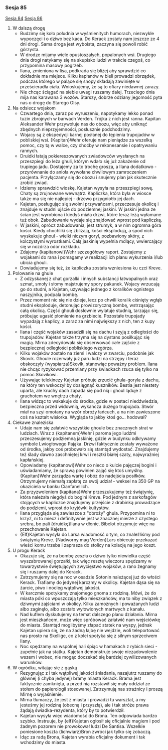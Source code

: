### Sesja 85
[Sesja 84](#sesja-84) [Sesja 86](#sesja-86)
1. W dalszą drogę
    - Budzimy się koło południa w wyśmienitych humorach, niezwykle wypoczęci i o dziwo bez kaca. Do Kerack zostały nam jeszcze ze 4 dni drogi. Sama droga jest wyboista, zaczyna się powoli robić górzysta.
    - W drodze mijamy wiele opustoszałych, popalonych wsi. Drugiego dnia drogi natykamy się na skupisko ludzi w trakcie czegoś, co przypomina masowy pogrzeb.
    - Ilana, zmieniona w lisa, podkrada się bliżej aby sprawdzić co dokładnie ma miejsce. Kilku kapłanów w bieli prowadzi obrządek, podczas którego w palące się snopy składają zawinięte w prześcieradła ciała. Wnioskujemy, że są to ofiary niedawnej zarazy.
    - Nie chcąc ściągać na siebie uwagi ruszamy dalej. Trzeciego dnia mija nas karawana 3 wozów. Starszy, dobrze odziany jegomość pyta nas o drogę do Starego Olsy.
2. Na odsiecz wojakom
    - Czwartego dnia, zaraz po wyruszeniu, napotykamy lekko ponad tuzin zbrojnych w barwach Verden. Trójka z nich jest ranna. Kapitan Aleksander Wehr przywołuje nas do obozu, więc aby uniknąć zbędnych nieprzyjemności, posłusznie podchodzimy.
    - Wojacy są z ekspedycji karnej posłanej do tępienia trupojadów w pobliskiej wsi. {Kapitan}Wehr oferuje nam pieniądze za wszelką pomoc, czy tą w walce, czy choćby w rekonesansie i opatrywaniu rannych.
    - Druidki łatają pokiereszowanych zwiadowców wysłanych na przeszpiegi do leża ghuli, którym wdało się już zakażenie od trupiego jadu. Dostajemy za to trochę grosza, a Ilana dodatkowo - przyrównanie do anioła wywołane chwilowym zamroczeniem pacjenta. Przyłączamy się do obozu i snujemy plan jak skutecznie zrobić zwiad.
    - Idziemy sprawdzić wioskę. Kajetan wysyła na przeszpiegi sowę. Chaty są zrujnowane wewnątrz. Kapliczka, która była w wiosce także ma się nie najlepiej - drzewo przygniotło jej dach.
    - Kajetan, posługując się swoimi przywańcami, przeczesuje okolicę i znajduje w studni ujście do podziemnej jaskini. W jaskini jedna ze ścian jest wyrobiona i kiedyś miała drzwi, które teraz leżą wyłamane tuż obok. Zabudowanie wydaje się znajdować wprost pod kapliczką.
    - W jaskini, oprócz zabudowania, jest strumyk, a w nim ogromna góra kości. Kiedy chochliki się zbliżają, kości eksplodują, a spod nich wyskakuje ghoul - wielki niczym goryl, pozbawiony skóry, z kolczystymi wyrostkami. Całą jaskinię wypełnia mdlący, wwiercający się w nozdrza odór rozkładu.
    - Zdajemy {kapitanowi}Wehr szczegółowy raport. Zostajemy z wojakami do rana i pomagamy w realizacji ich planu wykurzenia i/lub ubicia ghouli.
    - Dowiadujemy się też, że kapliczka została wzniesiona ku czci Kreve.
3. Polowanie na ghule
    - Z odzyskanej z chat gorzałki i innych substancji łatwopalnych oraz szmat, smoły i słomy majstrujemy spory pakunek. Wojacy wrzucają go do studni, a Kajetan, używając jednego z koralików ognistego naszyjnika, podpala bombę.
    - Przez moment nic się nie dzieje, lecz po chwili koralik ciśnięty wgłąb studni eksploduje, detonując prowizoryczną bombę, wstrząsając całą okolicą. Część ghouli dosłownie wylatuje studnią, tarzając się, próbując ugasić płomienie na grzbiecie. Pozostałe trupojady wypadają z kaplicy, a zaraz za nimi największy z nich, ten z kupy kości.
    - Ilana i część wojaków zasadzili się na dachu i szyją z odległości do trupojadów. Kajetan także trzyma się na dystans posiłkując się magią. Mirna zdecydowała się obserwować całe zajście z bezpiecznej odległości pobliskiego wzgórza.
    - Kilku wojaków zostało na ziemi i walczy w zwarciu, podobnie jak Skovik. Ghoule rozerwały już paru ludzi na strzępy i teraz obskoczyły {wyspiarza}Skovik, stanowiąc poważny problem. Ilana nie chcąc ryzykować przemiany przy świadkach rzuca się tylko na pomoc Skovikowi.
    - Używając telekinezy Kajetan próbuje zrzucić ghula-goryla z dachu, na który ten wskoczył by dosięgnąć kuszników. Bestia jest niestety uparta, ale kruchy dach zapada się pod nią i ghoul ląduje z gruchotem we wnętrzu chaty. 
    - Ilana widząc to wskakuje do środka, gdzie w postaci niedźwiedzia, bezpieczna przed widownią, wykańcza dużego trupojada. Stwór miał na szyi omotany na wzór obroży łańcuch, a na nim zawieszone coś na kształt wisiorka. Wygląda to jakby ktoś go... hodował?
4. Ciekawe znaleziska
    - Udaje nam się załatwić wszystkie ghoule bez znacznych strat w ludziach. Wraz z {kapitanem}Wehr i paroma jego ludźmi przeczesujemy podziemną jaskinię, gdzie w budynku odkrywamy symbole Lwiogłowego Pająka. Drzwi faktycznie zostały wyważone od środka, jakby coś próbowało się stamtąd wydostać. Znajdujemy też ślady dawno zaschniętej krwi i resztki białej szaty, najwyraźniej kapłańskiej.
    - Opowiadamy {kapitanowi}Wehr co nieco o kulcie pajęczej bogini i uświadamiamy, że sprawą powinien zająć się ktoś umyślny. {Kapitan}Wehr zarządza wartę i obóz do nadejścia posiłków. Otrzymujemy niemałą zapłatę za swój udział - weksel na 350 GP na okaziciela w banku Cianfanellich.
    - Za przyzwoleniem {kapitana}Wehr przeszukujemy też świątynię, która należała niegdyś do bogini Kreve. Pod jednym z sarkofagów stojących w kapliczce znajdujemy przejście z drabinką prowadzące do podziemi, wprost do kryjówki kultystów.
    - Ilana przygląda się zawieszce z "obroży" ghula. Przypomina ni to krzyż, ni to miecz i definitywnie jest w znacznej mierze z czystego srebra, bo pali {druidkę}Ilana w dłonie. Bibelot otrzymuje więc na przechowanie Kajetan.
    - {Elf}Kajetan wysyła do Larsa wiadomość o tym, co znaleźliśmy pod świątynią Kreve. {Nadworny mag Verden}Lars obiecuje przekazać wieści komu trzeba i zaprasza do stolicy na kolację na jego koszt.
5. U progu Kerack
    - Okazuje się, że na bombę zeszła o dziwo tylko niewielka część wyszabrowanej gorzałki, tak więc resztę wieczoru spędzamy w towarzystwie świętujących zwycięstwo wojaków, a rano żegnamy się i ruszamy dalej do Kerack.
    - Zatrzymujemy się na noc w osadzie Sotonin należącej już do włości Kerack. Trafiamy do jedynej karczmy w okolicy. Kajetan dąsa się na żarcie, piwo i nocleg wątpliwej jakości.
    - W karczmie spotykamy znajomego gnoma z rodziną. Mówi, że do miasta póki co wpuszczają tylko mieszkańców, ma to niby związek z dziwnymi zajściami w okolicy. Kilku zamożnych i poważanych ludzi albo zaginęło, albo zostało wyłowionych martwych z kanału.
    - Nad kuflem dyskutujemy na temat dalszego planu działania. Mirna jest mieszkańcem, może więc spróbować załatwić nam wejściówkę do miasta. Stamtąd moglibyśmy złapać statek na wyspy, jednak Kajetan upiera się, że na żadną łajbę nie wejdzie, woli teleportować nas prosto na Skellige, co z kolei spotyka się z silnym sprzeciwem Ilany.
    - Noc spędzamy na wspólnej hali śpiąc w hamakach z rybich sieci - zupełnie jak na statku. Kajetan demonstruje swoje niezadowolenie wszem i wobec, nie mogąc doczekać się bardziej cywilizowanych warunków.
6. W ogródku, witając się z gąską
    - Rezygnując z i tak wątpliwej jakości śniadania, nazajutrz ruszamy do głównej (i chyba jedynej) bramy miasta Kerack. Brama jest faktycznie zamknięta, a przed nią rozstawił się mały oddział ze stołem do papierologii stosowanej. Zatrzymują nas strażnicy i proszą Mirnę o wyjaśnienie.
    - Mirna tłumaczy, że jest z miasta i prowadzi tu warsztat, a my jesteśmy jej rodziną (obecną i przyszłą), ale i tak stróże prawa żądają świadka-rezydenta, który by to potwierdził.
    - Kajetan wysyła więc wiadomość do Brona. Ten odpowiada bardzo szybko. Instruuje, by {elf}Kajetan ogłosił się oficjalnie magiem i pod żadnym pozorem nie prowokował ludzi De Santisa. Wszelkie poniesione koszta {lichwiarz}Bron zwróci jak tylko się zobaczą.
    - Idąc za radą Brona, Kajetan wyrabia oficjalny dokument i tak wchodzimy do miasta.
    
